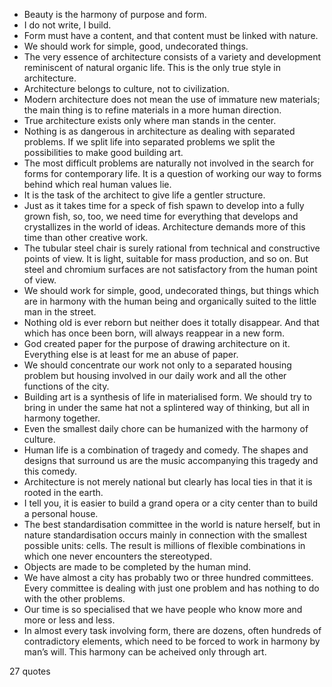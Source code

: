 - Beauty is the harmony of purpose and form.
 - I do not write, I build.
 - Form must have a content, and that content must be linked with nature.
 - We should work for simple, good, undecorated things.
 - The very essence of architecture consists of a variety and development reminiscent of natural organic life. This is the only true style in architecture.
 - Architecture belongs to culture, not to civilization.
 - Modern architecture does not mean the use of immature new materials; the main thing is to refine materials in a more human direction.
 - True architecture exists only where man stands in the center.
 - Nothing is as dangerous in architecture as dealing with separated problems. If we split life into separated problems we split the possibilities to make good building art.
 - The most difficult problems are naturally not involved in the search for forms for contemporary life. It is a question of working our way to forms behind which real human values lie.
 - It is the task of the architect to give life a gentler structure.
 - Just as it takes time for a speck of fish spawn to develop into a fully grown fish, so, too, we need time for everything that develops and crystallizes in the world of ideas. Architecture demands more of this time than other creative work.
 - The tubular steel chair is surely rational from technical and constructive points of view. It is light, suitable for mass production, and so on. But steel and chromium surfaces are not satisfactory from the human point of view.
 - We should work for simple, good, undecorated things, but things which are in harmony with the human being and organically suited to the little man in the street.
 - Nothing old is ever reborn but neither does it totally disappear. And that which has once been born, will always reappear in a new form.
 - God created paper for the purpose of drawing architecture on it. Everything else is at least for me an abuse of paper.
 - We should concentrate our work not only to a separated housing problem but housing involved in our daily work and all the other functions of the city.
 - Building art is a synthesis of life in materialised form. We should try to bring in under the same hat not a splintered way of thinking, but all in harmony together.
 - Even the smallest daily chore can be humanized with the harmony of culture.
 - Human life is a combination of tragedy and comedy. The shapes and designs that surround us are the music accompanying this tragedy and this comedy.
 - Architecture is not merely national but clearly has local ties in that it is rooted in the earth.
 - I tell you, it is easier to build a grand opera or a city center than to build a personal house.
 - The best standardisation committee in the world is nature herself, but in nature standardisation occurs mainly in connection with the smallest possible units: cells. The result is millions of flexible combinations in which one never encounters the stereotyped.
 - Objects are made to be completed by the human mind.
 - We have almost a city has probably two or three hundred committees. Every committee is dealing with just one problem and has nothing to do with the other problems.
 - Our time is so specialised that we have people who know more and more or less and less.
 - In almost every task involving form, there are dozens, often hundreds of contradictory elements, which need to be forced to work in harmony by man’s will. This harmony can be acheived only through art.

27 quotes